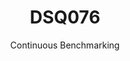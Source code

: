---
layout: docu
title: DSQ076
subtitle: Continuous Benchmarking
selected: TPC-DS
expanded: Benchmarking
benchmark: /individual_results/DSQ076.html
---